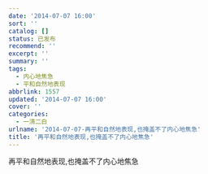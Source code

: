 ```yaml
---
date: '2014-07-07 16:00'
sort: ''
catalog: []
status: 已发布
recommend: ''
excerpt: ''
summary: ''
tags:
  - 内心地焦急
  - 平和自然地表现
abbrlink: 1557
updated: '2014-07-07 16:00'
cover: ''
categories:
  - 一清二白
urlname: '2014-07-07-再平和自然地表现,也掩盖不了内心地焦急'
title: '再平和自然地表现,也掩盖不了内心地焦急'
---
```


再平和自然地表现,也掩盖不了内心地焦急


